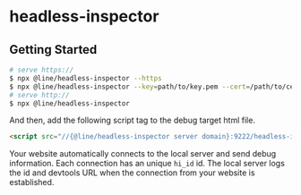 # headless-inspector

## Getting Started

```sh
# serve https://
$ npx @line/headless-inspector --https
$ npx @line/headless-inspector --key=path/to/key.pem --cert=/path/to/cert.pem
# serve http://
$ npx @line/headless-inspector
```

And then, add the following script tag to the debug target html file.

```html
<script src="//{@line/headless-inspector server domain}:9222/headless-inspector.js"></script>
```

Your website automatically connects to the local server and send debug information.
Each connection has an unique `hi_id` id. The local server logs the id and devtools URL when the connection from your website is established.
